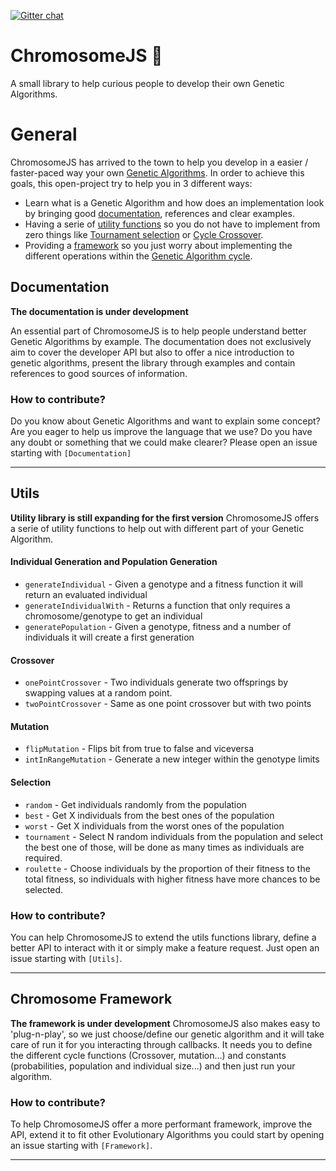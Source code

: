 [![Gitter chat](https://badges.gitter.im/gitterHQ/gitter.png)](https://gitter.im/ChromosomeJS/community)

# ChromosomeJS 🐒

A small library to help curious people to develop their own Genetic Algorithms. 

General
======

ChromosomeJS has arrived to the town to help you develop in a easier / faster-paced way your own [Genetic Algorithms](https://en.wikipedia.org/wiki/Genetic_algorithm). In order to achieve this goals, this open-project try to help you in 3 different ways: 
- Learn what is a Genetic Algorithm and how does an implementation look by bringing good [documentation](#documentation), references and clear examples. 
- Having a serie of [utility functions](#utils) so you do not have to implement from zero things like [Tournament selection](https://en.wikipedia.org/wiki/Tournament_selection) or [Cycle Crossover](https://www.hindawi.com/journals/cin/2017/7430125/). 
- Providing a [framework](#chromosome-framework) so you just worry about implementing the different operations within the [Genetic Algorithm cycle](https://cdn-images-1.medium.com/max/1600/1*HP8JVxlJtOv14rGLJfXEzA.png).

## Documentation
__The documentation is under development__

An essential part of ChromosomeJS is to help people understand better Genetic Algorithms by example. The documentation does not exclusively aim to cover the developer API but also to offer a nice introduction to genetic algorithms, present the library through examples and contain references to good sources of information.

### How to contribute?
Do you know about Genetic Algorithms and want to explain some concept? Are you eager to help us improve the language that we use? Do you have any doubt or something that we could make clearer? Please open an issue starting with ```[Documentation]```

---

## Utils
__Utility library is still expanding for the first version__
ChromosomeJS offers a serie of utility functions to help out with different part of your Genetic Algorithm. 

#### Individual Generation and Population Generation

- ```generateIndividual``` - Given a genotype and a fitness function it will return an evaluated individual
- ```generateIndividualWith``` - Returns a function that only requires a chromosome/genotype to get an individual
- ```generatePopulation``` - Given a genotype, fitness and a number of individuals it will create a first generation

#### Crossover

- ```onePointCrossover``` - Two individuals generate two offsprings by swapping values at a random point.
- ```twoPointCrossover``` - Same as one point crossover but with two points

#### Mutation

- ```flipMutation``` - Flips bit from true to false and viceversa
- ```intInRangeMutation``` - Generate a new integer within the genotype limits

#### Selection

- ```random``` - Get individuals randomly from the population
- ```best``` - Get X individuals from the best ones of the population
- ```worst``` - Get X individuals from the worst ones of the population
- ```tournament``` - Select N random individuals from the population and select the best one of those, will be done as many times as individuals are required.
- ```roulette``` - Choose individuals by the proportion of their fitness to the total fitness, so individuals with higher fitness have more chances to be selected.

### How to contribute?
You can help ChromosomeJS to extend the utils functions library, define a better API to interact with it or simply make a feature request. Just open an issue starting with ```[Utils]```.

---

## Chromosome Framework
__The framework is under development__
ChromosomeJS also makes easy to 'plug-n-play', so we just choose/define our genetic algorithm and it will take care of run it for you interacting through callbacks. It needs you to define the different cycle functions (Crossover, mutation...) and constants (probabilities, population and individual size...) and then just run your algorithm. 

### How to contribute?
To help ChromosomeJS offer a more performant framework, improve the API, extend it to fit other Evolutionary Algorithms you could start by opening an issue starting with ```[Framework]```.

---
